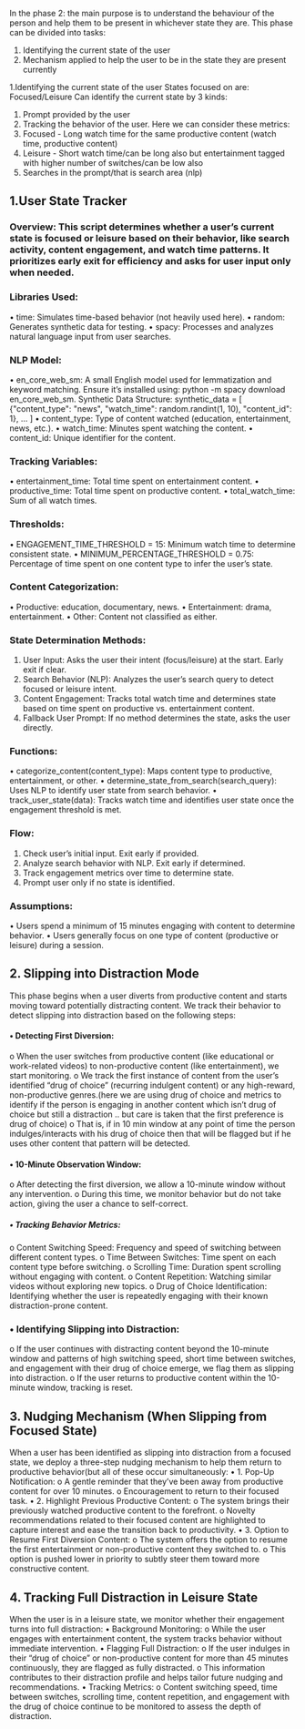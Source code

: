 In the phase 2: the main purpose is to understand the behaviour of the person and help them to be present in whichever state they are. This phase can be divided into tasks:
1.	Identifying the current state of the user
2.	Mechanism applied to help the user to be in the state they are present currently

1.Identifying the current state of the user
States focused on are: Focused/Leisure
Can identify the current state by 3 kinds:
1.	Prompt provided by the user
2.	Tracking the behavior of the user. Here we can consider these metrics:
  1.	Focused -  Long watch time for the same productive content (watch time, productive content)
  2.	Leisure -  Short watch time/can be long also but entertainment tagged with higher number of switches/can be low also
3. Searches in the prompt/that is search area   (nlp)

## 1.User State Tracker 
### Overview: This script determines whether a user’s current state is focused or leisure based on their behavior, like search activity, content engagement, and watch time patterns. It prioritizes early exit for efficiency and asks for user input only when needed.
### Libraries Used:
•	time: Simulates time-based behavior (not heavily used here).
•	random: Generates synthetic data for testing.
•	spacy: Processes and analyzes natural language input from user searches.
### NLP Model:
•	en_core_web_sm: A small English model used for lemmatization and keyword matching. Ensure it’s installed using: python -m spacy download en_core_web_sm.
Synthetic Data Structure:
synthetic_data = [
    {"content_type": "news", "watch_time": random.randint(1, 10), "content_id": 1},
    ...
]
•	content_type: Type of content watched (education, entertainment, news, etc.).
•	watch_time: Minutes spent watching the content.
•	content_id: Unique identifier for the content.
### Tracking Variables:
•	entertainment_time: Total time spent on entertainment content.
•	productive_time: Total time spent on productive content.
•	total_watch_time: Sum of all watch times.
### Thresholds:
•	ENGAGEMENT_TIME_THRESHOLD = 15: Minimum watch time to determine consistent state.
•	MINIMUM_PERCENTAGE_THRESHOLD = 0.75: Percentage of time spent on one content type to infer the user’s state.
### Content Categorization:
•	Productive: education, documentary, news.
•	Entertainment: drama, entertainment.
•	Other: Content not classified as either.
### State Determination Methods:
1.	User Input: Asks the user their intent (focus/leisure) at the start. Early exit if clear.
2.	Search Behavior (NLP): Analyzes the user’s search query to detect focused or leisure intent.
3.	Content Engagement: Tracks total watch time and determines state based on time spent on productive vs. entertainment content.
4.	Fallback User Prompt: If no method determines the state, asks the user directly.
### Functions:
•	categorize_content(content_type): Maps content type to productive, entertainment, or other.
•	determine_state_from_search(search_query): Uses NLP to identify user state from search behavior.
•	track_user_state(data): Tracks watch time and identifies user state once the engagement threshold is met.
### Flow:
1.	Check user’s initial input. Exit early if provided.
2.	Analyze search behavior with NLP. Exit early if determined.
3.	Track engagement metrics over time to determine state.
4.	Prompt user only if no state is identified.
### Assumptions:
•	Users spend a minimum of 15 minutes engaging with content to determine behavior.
•	Users generally focus on one type of content (productive or leisure) during a session.

## 2. Slipping into Distraction Mode
This phase begins when a user diverts from productive content and starts moving toward potentially distracting content. We track their behavior to detect slipping into distraction based on the following steps:
#### •	Detecting First Diversion:
o	When the user switches from productive content (like educational or work-related videos) to non-productive content (like entertainment), we start monitoring.
o	We track the first instance of content from the user’s identified “drug of choice” (recurring indulgent content) or any high-reward, non-productive genres.(here we are using drug of choice and metrics to identify if the person is engaging in another content which isn’t drug of choice but still a distraction .. but care is taken that the first preference is drug of choice)
o	That is, if in 10 min window at any point of time the person indulges/interacts with his drug of choice then that will be flagged but if he uses other content that pattern will be detected.  
#### •	10-Minute Observation Window:
o	After detecting the first diversion, we allow a 10-minute window without any intervention.
o	During this time, we monitor behavior but do not take action, giving the user a chance to self-correct.
##### •	Tracking Behavior Metrics:
o	Content Switching Speed: Frequency and speed of switching between different content types.
o	Time Between Switches: Time spent on each content type before switching.
o	Scrolling Time: Duration spent scrolling without engaging with content.
o	Content Repetition: Watching similar videos without exploring new topics.
o	Drug of Choice Identification: Identifying whether the user is repeatedly engaging with their known distraction-prone content.
### •	Identifying Slipping into Distraction:
o	If the user continues with distracting content beyond the 10-minute window and patterns of high switching speed, short time between switches, and engagement with their drug of choice emerge, we flag them as slipping into distraction.
o	If the user returns to productive content within the 10-minute window, tracking is reset.

## 3. Nudging Mechanism (When Slipping from Focused State)
When a user has been identified as slipping into distraction from a focused state, we deploy a three-step nudging mechanism to help them return to productive behavior(but all of these occur simultaneously:
•	1. Pop-Up Notification:
o	A gentle reminder that they’ve been away from productive content for over 10 minutes.
o	Encouragement to return to their focused task.
•	2. Highlight Previous Productive Content:
o	The system brings their previously watched productive content to the forefront.
o	Novelty recommendations related to their focused content are highlighted to capture interest and ease the transition back to productivity.
•	3. Option to Resume First Diversion Content:
o	The system offers the option to resume the first entertainment or non-productive content they switched to.
o	This option is pushed lower in priority to subtly steer them toward more constructive content.

## 4. Tracking Full Distraction in Leisure State
When the user is in a leisure state, we monitor whether their engagement turns into full distraction:
•	Background Monitoring:
o	While the user engages with entertainment content, the system tracks behavior without immediate intervention.
•	Flagging Full Distraction:
o	If the user indulges in their “drug of choice” or non-productive content for more than 45 minutes continuously, they are flagged as fully distracted.
o	This information contributes to their distraction profile and helps tailor future nudging and recommendations.
•	Tracking Metrics:
o	Content switching speed, time between switches, scrolling time, content repetition, and engagement with the drug of choice continue to be monitored to assess the depth of distraction.
